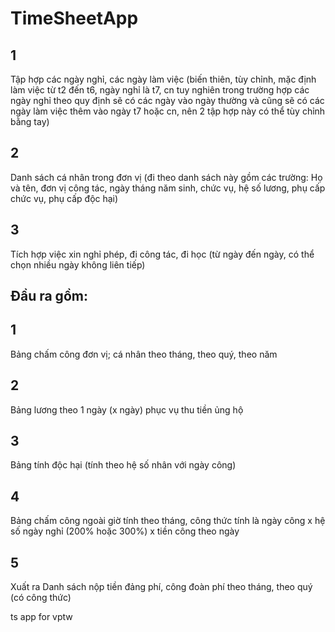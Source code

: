 # TimeSheetApp

## 1 
Tập hợp các ngày nghỉ, các ngày làm việc (biến thiên, tùy chỉnh, mặc định làm việc từ t2 đến t6, ngày nghỉ là t7, cn tuy nghiên trong trường hợp các ngày nghỉ theo quy định sẽ có các ngày vào ngày thường và cũng sẽ có các ngày làm việc thêm vào ngày t7 hoặc cn, nên 2 tập hợp này có thể tùy chỉnh bằng tay)

## 2
Danh sách cá nhân trong đơn vị (đi theo danh sách này gồm các trường: Họ và tên, đơn vị công tác, ngày tháng năm sinh, chức vụ, hệ số lương, phụ cấp chức vụ, phụ cấp độc hại)

## 3
Tích hợp việc xin nghỉ phép, đi công tác, đi học (từ ngày đến ngày, có thể chọn nhiều ngày không liên tiếp)

## Đầu ra gồm:

## 1
Bảng chấm công đơn vị; cá nhân theo tháng, theo quý, theo năm

## 2
Bảng lương theo 1 ngày (x ngày) phục vụ thu tiền ủng hộ

## 3
Bảng tính độc hại (tính theo hệ số nhân với ngày công)

## 4
Bảng chấm công ngoài giờ tính theo tháng, công thức tính là ngày công x hệ số  ngày nghỉ (200% hoặc 300%) x tiền công theo ngày

## 5
Xuất ra Danh sách nộp tiền đảng phí, công đoàn phí theo tháng, theo quý (có công thức)

ts app for vptw
